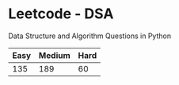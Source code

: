 # Leetcode - DSA

Data Structure and Algorithm Questions in Python

| Easy   |  Medium  | Hard |
|--------|----------|------|
|   135  |    189   |  60  |
